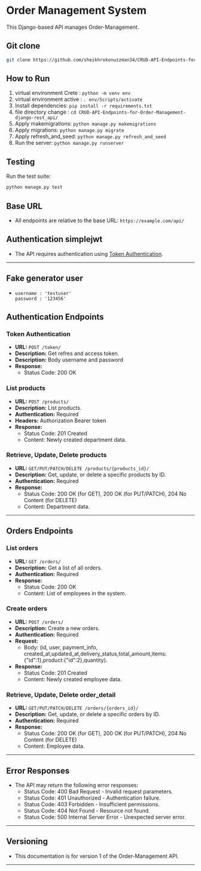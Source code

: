 # Order Management System

This Django-based API manages Order-Management.

## Git clone
   ```bash
   git clone https://github.com/sheikhrokonuzzman34/CRUD-API-Endpoints-for-Order-Management-django-rest_api.git

   ``` 


## How to Run

1. virtual environment Crete : `python -m venv env`
2. virtual environment active : `. env/Scripts/activate`
3. Install dependencies: `pip install -r requirements.txt`
4. file directory change : `cd CRUD-API-Endpoints-for-Order-Management-django-rest_api/`
5. Apply makemigrations: `python manage.py makemigrations`
6. Apply migrations: `python manage.py migrate`
7. Apply refresh_and_seed: `python manage.py refresh_and_seed`
8. Run the server: `python manage.py runserver`

## Testing

Run the test suite:

```bash
python manage.py test
```   


## Base URL
- All endpoints are relative to the base URL: `https://example.com/api/`

## Authentication simplejwt
- The API requires authentication using [Token Authentication](https://django-rest-framework-simplejwt.readthedocs.io/en/latest/getting_started.html).

---

## Fake generator user
-
  ```text
  username : 'testuser'
  password : '123456'
  ```


## Authentication Endpoints

### Token Authentication
- **URL:** `POST /token/`
- **Description:** Get refres and access token.
- **Description:** Body username and password
- **Response:**
  - Status Code: 200 OK
  

### List products
- **URL:** `POST /products/`
- **Description:** List products.
- **Authentication:** Required
- **Headers:** Authorization Bearer token
- **Response:**
  - Status Code: 201 Created
  - Content: Newly created department data.

### Retrieve, Update, Delete products
- **URL:** `GET/PUT/PATCH/DELETE /products/{products_id}/`
- **Description:** Get, update, or delete a specific products by ID.
- **Authentication:** Required
- **Response:**
  - Status Code: 200 OK (for GET), 200 OK (for PUT/PATCH), 204 No Content (for DELETE)
  - Content: Department data.

---

## Orders Endpoints

### List orders
- **URL:** `GET /orders/`
- **Description:** Get a list of all orders.
- **Authentication:** Required
- **Response:**
  - Status Code: 200 OK
  - Content: List of employees in the system.

### Create orders
- **URL:** `POST /orders/`
- **Description:** Create a new orders.
- **Authentication:** Required
- **Request:**
  - Body: (id, user, payment_info, created_at,updated_at,delivery_status,total_amount,items:{"id":1},product:{"id":2},quantity).
- **Response:**
  - Status Code: 201 Created
  - Content: Newly created employee data.

### Retrieve, Update, Delete order_detail
- **URL:** `GET/PUT/PATCH/DELETE /orders/{orders_id}/`
- **Description:** Get, update, or delete a specific orders by ID.
- **Authentication:** Required
- **Response:**
  - Status Code: 200 OK (for GET), 200 OK (for PUT/PATCH), 204 No Content (for DELETE)
  - Content: Employee data.

---



## Error Responses
- The API may return the following error responses:
  - Status Code: 400 Bad Request - Invalid request parameters.
  - Status Code: 401 Unauthorized - Authentication failure.
  - Status Code: 403 Forbidden - Insufficient permissions.
  - Status Code: 404 Not Found - Resource not found.
  - Status Code: 500 Internal Server Error - Unexpected server error.

---

## Versioning
- This documentation is for version 1 of the Order-Management API.

---


